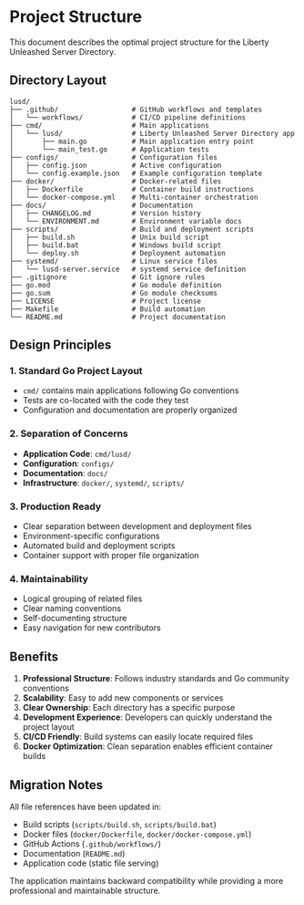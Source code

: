 # Project Structure

This document describes the optimal project structure for the Liberty Unleashed Server Directory.

## Directory Layout

```
lusd/
├── .github/                  # GitHub workflows and templates
│   └── workflows/            # CI/CD pipeline definitions
├── cmd/                      # Main applications
│   └── lusd/                 # Liberty Unleashed Server Directory app
│       ├── main.go           # Main application entry point
│       └── main_test.go      # Application tests
├── configs/                  # Configuration files
│   ├── config.json           # Active configuration
│   └── config.example.json   # Example configuration template
├── docker/                   # Docker-related files
│   ├── Dockerfile            # Container build instructions
│   └── docker-compose.yml    # Multi-container orchestration
├── docs/                     # Documentation
│   ├── CHANGELOG.md          # Version history
│   └── ENVIRONMENT.md        # Environment variable docs
├── scripts/                  # Build and deployment scripts
│   ├── build.sh              # Unix build script
│   ├── build.bat             # Windows build script
│   └── deploy.sh             # Deployment automation
├── systemd/                  # Linux service files
│   └── lusd-server.service   # systemd service definition
├── .gitignore                # Git ignore rules
├── go.mod                    # Go module definition
├── go.sum                    # Go module checksums
├── LICENSE                   # Project license
├── Makefile                  # Build automation
└── README.md                 # Project documentation
```

## Design Principles

### 1. **Standard Go Project Layout**
- `cmd/` contains main applications following Go conventions
- Tests are co-located with the code they test
- Configuration and documentation are properly organized

### 2. **Separation of Concerns**
- **Application Code**: `cmd/lusd/`
- **Configuration**: `configs/`
- **Documentation**: `docs/`
- **Infrastructure**: `docker/`, `systemd/`, `scripts/`

### 3. **Production Ready**
- Clear separation between development and deployment files
- Environment-specific configurations
- Automated build and deployment scripts
- Container support with proper file organization

### 4. **Maintainability**
- Logical grouping of related files
- Clear naming conventions
- Self-documenting structure
- Easy navigation for new contributors

## Benefits

1. **Professional Structure**: Follows industry standards and Go community conventions
2. **Scalability**: Easy to add new components or services
3. **Clear Ownership**: Each directory has a specific purpose
4. **Development Experience**: Developers can quickly understand the project layout
5. **CI/CD Friendly**: Build systems can easily locate required files
6. **Docker Optimization**: Clean separation enables efficient container builds

## Migration Notes

All file references have been updated in:
- Build scripts (`scripts/build.sh`, `scripts/build.bat`)
- Docker files (`docker/Dockerfile`, `docker/docker-compose.yml`)
- GitHub Actions (`.github/workflows/`)
- Documentation (`README.md`)
- Application code (static file serving)

The application maintains backward compatibility while providing a more professional and maintainable structure.
